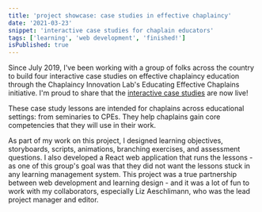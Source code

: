 ```yaml
---
title: 'project showcase: case studies in effective chaplaincy'
date: '2021-03-23'
snippet: 'interactive case studies for chaplain educators'
tags: ['learning', 'web development', 'finished!']
isPublished: true
---
```


Since July 2019, I've been working with a group of folks across the country to build four interactive case studies on effective chaplaincy education through the Chaplaincy Innovation Lab's Educating Effective Chaplains initiative. I'm proud to share that the [interactive case studies](https://chaplaincyinnovation.org/training-credentials/case-studies) are now live!

These case study lessons are intended for chaplains across educational settings: from seminaries to CPEs. They help chaplains gain core competencies that they will use in their work. 

As part of my work on this project, I designed learning objectives, storyboards, scripts, animations, branching exercises, and assessment questions. I also developed a React web application that runs the lessons - as one of this group's goal was that they did not want the lessons stuck in any learning management system. This project was a true partnership between web development and learning design - and it was a lot of fun to work with my collaborators, especially Liz Aeschlimann, who was the lead project manager and editor. 

